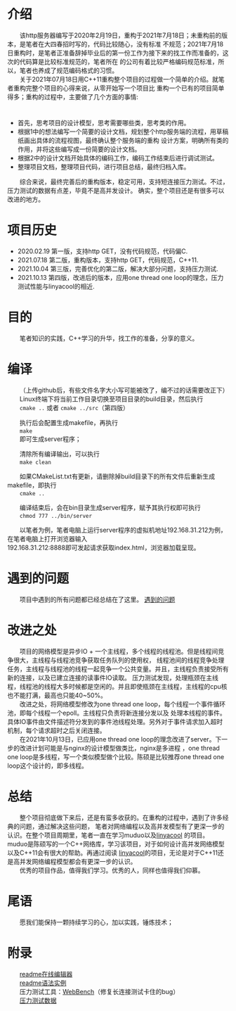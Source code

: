 

# 介绍
&emsp;&emsp;该http服务器编写于2020年2月19日，重构于2021年7月18日；未重构前的版本，是笔者在大四春招时写的，代码比较随心，没有标准
不规范；2021年7月18日重构时，是笔者正准备辞掉毕业后的第一份工作为接下来的找工作而准备的，这次的代码算是比较标准规范的，笔者所在
的公司有着比较严格编码规范标准，所以，笔者也养成了规范编码格式的习惯。  
&emsp;&emsp;关于2021年07月18日用C++11重构整个项目的过程做一个简单的介绍。就笔者重构完整个项目的心得来说，从零开始写一个项目比
重构一个已有的项目简单得多；重构的过程中，主要做了几个方面的事情:  
# 
* 首先，思考项目的设计模型，思考需要哪些类，思考类的作用。  
* 根据1中的想法编写一个简要的设计文档，规划整个http服务端的流程，用草稿纸画出具体的流程视图，最终确认整个服务端的重构
设计方案，明确所有类的作用，并将这些编写成一份简要的设计文档。  
* 根据2中的设计文档开始具体的编码工作，编码工作结束后进行调试测试。  
* 整理项目文档，整理项目代码，进行项目总结，最终归档入库。  

&emsp;&emsp;综合来说，最终完善后的重构版本，稳定可用，支持短连接压力测试。不过，压力测试的数据有点差，毕竟不是高并发设计。
确实，整个项目还是有很多可以改进的地方。

# 项目历史
* 2020.02.19 第一版，支持http GET，没有代码规范，代码偏C.
* 2021.07.18 第二版，重构版本，支持http GET，代码规范，C++11.
* 2021.10.04 第三版，完善优化的第二版，解决大部分问题，支持压力测试.
* 2021.10.13 第四版，改进后的版本，应用one thread one loop的理念，压力测试性能与linyacool的相近.

# 目的
&emsp;&emsp;笔者知识的实践，C++学习的升华，找工作的准备，分享的意义。  

# 编译
&emsp;&emsp;（上传github后，有些文件名字大小写可能被改了，编不过的话需要改正下）  
&emsp;&emsp;Linux终端下将当前工作目录切换至项目目录的build目录，然后执行  
&emsp;&emsp;`cmake ..` 或者 `cmake ../src`（第四版）  

&emsp;&emsp;执行后会配置生成makefile，再执行  
&emsp;&emsp;`make`  
&emsp;&emsp;即可生成server程序；  

&emsp;&emsp;清除所有编译输出，可以执行  
&emsp;&emsp;`make clean`  
  
&emsp;&emsp;如果CMakeList.txt有更新，请删除掉build目录下的所有文件后重新生成makefile，即执行  
&emsp;&emsp;`cmake ..`  
  
&emsp;&emsp;编译结束后，会在bin目录生成server程序，赋予其执行权即可执行  
&emsp;&emsp;`chmod 777 ../bin/server`  
  
&emsp;&emsp;以笔者为例，笔者电脑上运行server程序的虚拟机地址192.168.31.212为例，在笔者电脑上打开浏览器输入  
192.168.31.212:8888即可发起请求获取index.html，浏览器加载呈现。  

# 遇到的问题
&emsp;&emsp;项目中遇到的所有问题都已经总结在了这里。
[遇到的问题](https://github.com/xyq-c-cpp/study/blob/master/WebServer/Resource/problems.txt)

# 改进之处
&emsp;&emsp;项目的网络模型是异步IO + 一个主线程，多个线程的线程池。但是线程间竞争很大，主线程与线程池竞争获取任务队列的使用权，
线程池间的线程竞争处理任务，主线程与线程池的线程一起竞争一个公共变量。并且，主线程负责接受所有新的连接，以及已建立连接的读事件IO读取。
压力测试发现，处理瓶颈在主线程，线程池的线程大多时候都是空闲的。并且即使瓶颈在主线程，主线程的cpu核也不能打满，最高也只能40~50%。  
&emsp;&emsp;改进之处，将网络模型修改为one thread one loop，每个线程一个事件循环池，即每个线程一个epoll。主线程只负责将新连接分发以及
处理本线程的事件。具体IO事件由文件描述符分发到的事件池线程处理。另外对于事件请求加入超时机制，每个请求超时之后关闭连接。  
&emsp;&emsp;在2021年10月13日，已应用one thread one loop的理念改进了server。下一步的改进计划可能是与nginx的设计模型做类比，nginx是多进程
，one thread one loop是多线程，写一个类似模型做个比较。陈硕是比较推荐one thread one loop这个设计的，即多线程。  


# 总结
&emsp;&emsp;整个项目彻底做下来后，还是有蛮多收获的。在重构的过程中，遇到了许多经典的问题，通过解决这些问题，
笔者对网络编程以及高并发模型有了更深一步的认识。在整个项目周期里，笔者一直在学习muduo以及[linyacool](https://github.com/linyacool/WebServer)
的项目。muduo是陈硕写的一个C++网络库，学习该项目，对于如何设计高并发网络模型以及C++11会有很大的帮助。再通过阅读
[linyacool](https://github.com/linyacool/WebServer)的项目，无论是对于C++11还是高并发网络编程模型都会有更深一步的认识。  
&emsp;&emsp;优秀的项目作品，值得我们学习。优秀的人，同样也值得我们仰慕。
  
# 尾语
&emsp;&emsp;愿我们能保持一颗持续学习的心，加以实践，锤炼技术；

# 附录
&emsp;&emsp;[readme在线编辑器](http://mahua.jser.me/)  
&emsp;&emsp;[readme语法实例](https://www.cnblogs.com/S-volcano/p/9454194.html#:~:text=readme%20%E8%AF%AD%E6%B3%95.%20README.%20%E8%AF%A5%E6%96%87%E4%BB%B6%E7%94%A8%E6%9D%A5%E6%B5%8B%E8%AF%95%E5%92%8C%E5%B1%95%E7%A4%BA%E4%B9%A6%E5%86%99README%E7%9A%84%E5%90%84%E7%A7%8Dmarkdown%E8%AF%AD%E6%B3%95%E3%80%82.,GitHub%E7%9A%84markdown%E8%AF%AD%E6%B3%95%E5%9C%A8%E6%A0%87%E5%87%86%E7%9A%84markdown%E8%AF%AD%E6%B3%95%E5%9F%BA%E7%A1%80%E4%B8%8A%E5%81%9A%E4%BA%86%E6%89%A9%E5%85%85%EF%BC%8C%E7%A7%B0%E4%B9%8B%E4%B8%BA%60GitHub%20Flavored%20Markdown%60%E3%80%82.%20%E7%AE%80%E7%A7%B0%60GFM%60%EF%BC%8CGFM%E5%9C%A8GitHub%E4%B8%8A%E6%9C%89%E5%B9%BF%E6%B3%9B%E5%BA%94%E7%94%A8%EF%BC%8C%E9%99%A4%E4%BA%86README%E6%96%87%E4%BB%B6%E5%A4%96%EF%BC%8Cissues%E5%92%8Cwiki%E5%9D%87%E6%94%AF%E6%8C%81markdown%E8%AF%AD%E6%B3%95%E3%80%82.)  
&emsp;&emsp;压力测试工具：[WebBench](https://github.com/xyq-c-cpp/study/tree/master/WebServer/WebBench)（修复长连接测试卡住的bug）  
&emsp;&emsp;[压力测试数据](https://github.com/xyq-c-cpp/study/blob/master/WebServer/Resource/Pressure%20measurement%20data.txt)